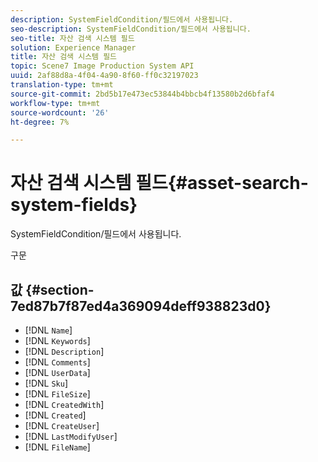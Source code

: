 ```yaml
---
description: SystemFieldCondition/필드에서 사용됩니다.
seo-description: SystemFieldCondition/필드에서 사용됩니다.
seo-title: 자산 검색 시스템 필드
solution: Experience Manager
title: 자산 검색 시스템 필드
topic: Scene7 Image Production System API
uuid: 2af88d8a-4f04-4a90-8f60-ff0c32197023
translation-type: tm+mt
source-git-commit: 2bd5b17e473ec53844b4bbcb4f13580b2d6bfaf4
workflow-type: tm+mt
source-wordcount: '26'
ht-degree: 7%

---
```



# 자산 검색 시스템 필드{#asset-search-system-fields}

SystemFieldCondition/필드에서 사용됩니다.

구문

## 값 {#section-7ed87b7f87ed4a369094deff938823d0}

* [!DNL `Name`]
* [!DNL `Keywords`]
* [!DNL `Description`]
* [!DNL `Comments`]
* [!DNL `UserData`]
* [!DNL `Sku`]
* [!DNL `FileSize`]
* [!DNL `CreatedWith`]
* [!DNL `Created`]
* [!DNL `CreateUser`]
* [!DNL `LastModifyUser`]
* [!DNL `FileName`]

